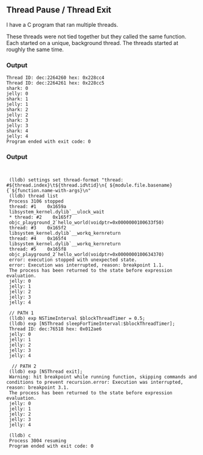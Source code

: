 
## Thread Pause / Thread Exit
I have a C program that ran multiple threads.  

These threads were not tied together but they called the same function. Each started on a unique, background thread.  The threads started at roughly the same time.

### Output
```
Thread ID: dec:2264260 hex: 0x228cc4
Thread ID: dec:2264261 hex: 0x228cc5
shark: 0
jelly: 0
shark: 1
jelly: 1
shark: 2
jelly: 2
shark: 3
jelly: 3
shark: 4
jelly: 4
Program ended with exit code: 0
```
### Output
```


 (lldb) settings set thread-format "thread: #${thread.index}\t${thread.id%tid}\n{ ${module.file.basename}{`${function.name-with-args}\n"
 (lldb) thread list
 Process 3106 stopped
 thread: #1    0x1659a
 libsystem_kernel.dylib`__ulock_wait
 * thread: #2    0x165f7
 objc_playground_2`hello_world(voidptr=0x0000000100633f50)
 thread: #3    0x165f2
 libsystem_kernel.dylib`__workq_kernreturn
 thread: #4    0x165f4
 libsystem_kernel.dylib`__workq_kernreturn
 thread: #5    0x165f8
 objc_playground_2`hello_world(voidptr=0x0000000100634370)
 error: execution stopped with unexpected state.
 error: Execution was interrupted, reason: breakpoint 1.1.
 The process has been returned to the state before expression evaluation.
 jelly: 0
 jelly: 1
 jelly: 2
 jelly: 3
 jelly: 4

 // PATH 1
 (lldb) exp NSTimeInterval $blockThreadTimer = 0.5;
 (lldb) exp [NSThread sleepForTimeInterval:$blockThreadTimer];
 Thread ID: dec:76518 hex: 0x012ae6
 jelly: 0
 jelly: 1
 jelly: 2
 jelly: 3
 jelly: 4

  // PATH 2
 (lldb) exp [NSThread exit];
 Warning: hit breakpoint while running function, skipping commands and conditions to prevent recursion.error: Execution was interrupted, reason: breakpoint 3.1.
 The process has been returned to the state before expression evaluation.
 jelly: 0
 jelly: 1
 jelly: 2
 jelly: 3
 jelly: 4

 (lldb) c
 Process 3004 resuming
 Program ended with exit code: 0

```
